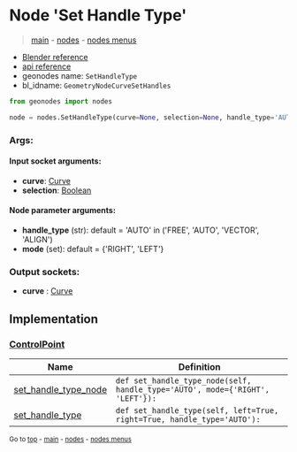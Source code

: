 # Node 'Set Handle Type'

> [main](../structure.md) - [nodes](nodes.md) - [nodes menus](nodes_menus.md)

- [Blender reference](https://docs.blender.org/manual/en/latest/modeling/geometry_nodes/curve/set_handle_type.html)
- [api reference](https://docs.blender.org/api/current/bpy.types.GeometryNodeCurveSetHandles.html)
- geonodes name: `SetHandleType`
- bl_idname: `GeometryNodeCurveSetHandles`

```python
from geonodes import nodes

node = nodes.SetHandleType(curve=None, selection=None, handle_type='AUTO', mode={'RIGHT', 'LEFT'})
```

### Args:

#### Input socket arguments:

- **curve**: [Curve](Curve.md)
- **selection**: [Boolean](Boolean.md)

#### Node parameter arguments:

- **handle_type** (str): default = 'AUTO' in ('FREE', 'AUTO', 'VECTOR', 'ALIGN')
- **mode** (set): default = {'RIGHT', 'LEFT'}

### Output sockets:

- **curve** : [Curve](Curve.md)

## Implementation

### [ControlPoint](ControlPoint.md)

| Name | Definition |
|------|------------|
 | [set_handle_type_node](ControlPoint.md#set_handle_type_node) | `def set_handle_type_node(self, handle_type='AUTO', mode={'RIGHT', 'LEFT'}):` |
 | [set_handle_type](ControlPoint.md#set_handle_type) | `def set_handle_type(self, left=True, right=True, handle_type='AUTO'):` |

<sub>Go to [top](#node-Set-Handle-Type) - [main](../structure.md) - [nodes](nodes.md) - [nodes menus](nodes_menus.md)</sub>

